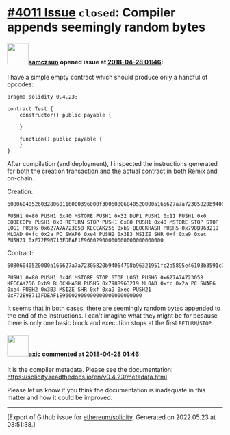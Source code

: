 # [\#4011 Issue](https://github.com/ethereum/solidity/issues/4011) `closed`: Compiler appends seemingly random bytes

#### <img src="https://avatars.githubusercontent.com/u/10292550?u=461c585cfa644337337af1831a5f5761e586a1d0&v=4" width="50">[samczsun](https://github.com/samczsun) opened issue at [2018-04-28 01:46](https://github.com/ethereum/solidity/issues/4011):

I have a simple empty contract which should produce only a handful of opcodes:

```
pragma solidity 0.4.23;

contract Test {
    constructor() public payable {
        
    }
    
    function() public payable {
    }
}
```
After compilation (and deployment), I inspected the instructions generated for both the creation transaction and the actual contract in both Remix and on-chain.

Creation:
```
608060405260328060116000396000f30060806040520000a165627a7a72305820b94064798b96321951fc2a5895e46103b3591c0fa9ec74f72e9b713fdeaf1e960029
```
```
PUSH1 0x80 PUSH1 0x40 MSTORE PUSH1 0x32 DUP1 PUSH1 0x11 PUSH1 0x0 CODECOPY PUSH1 0x0 RETURN STOP PUSH1 0x80 PUSH1 0x40 MSTORE STOP STOP LOG1 PUSH6 0x627A7A723058 KECCAK256 0xb9 BLOCKHASH PUSH5 0x798B963219 MLOAD 0xfc 0x2a PC SWAP6 0xe4 PUSH2 0x3B3 MSIZE SHR 0xf 0xa9 0xec PUSH21 0xF72E9B713FDEAF1E96002900000000000000000000 
```

Contract:
```
60806040520000a165627a7a72305820b94064798b96321951fc2a5895e46103b3591c0fa9ec74f72e9b713fdeaf1e960029
```
```
PUSH1 0x80 PUSH1 0x40 MSTORE STOP STOP LOG1 PUSH6 0x627A7A723058 KECCAK256 0xb9 BLOCKHASH PUSH5 0x798B963219 MLOAD 0xfc 0x2a PC SWAP6 0xe4 PUSH2 0x3B3 MSIZE SHR 0xf 0xa9 0xec PUSH21 0xF72E9B713FDEAF1E96002900000000000000000000 
```

It seems that in both cases, there are seemingly random bytes appended to the end of the instructions. I can't imagine what they might be for because there is only one basic block and execution stops at the first `RETURN`/`STOP`.

#### <img src="https://avatars.githubusercontent.com/u/20340?v=4" width="50">[axic](https://github.com/axic) commented at [2018-04-28 01:46](https://github.com/ethereum/solidity/issues/4011#issuecomment-385368143):

It is the compiler metadata. Please see the documentation: https://solidity.readthedocs.io/en/v0.4.23/metadata.html

Please let us know if you think the documentation is inadequate in this matter and how it could be improved.


-------------------------------------------------------------------------------



[Export of Github issue for [ethereum/solidity](https://github.com/ethereum/solidity). Generated on 2022.05.23 at 03:51:38.]

